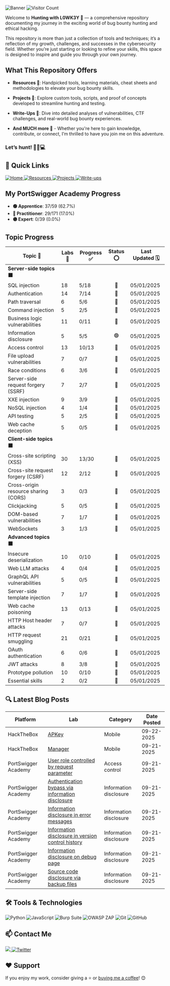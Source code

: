 ![Banner](https://github.com/L0WK3Y-IAAN/Hunting-With-L0WK3Y/blob/main/src/img/HWL.gif?raw=true)
![Visitor Count](https://komarev.com/ghpvc/?username=L0WK3Y-IAAN&color=red&style=for-the-badge)


Welcome to **Hunting with L0WK3Y 👾** — a comprehensive repository documenting my journey in the exciting world of bug bounty hunting and ethical hacking.  

This repository is more than just a collection of tools and techniques; it’s a reflection of my growth, challenges, and successes in the cybersecurity field. Whether you’re just starting or looking to refine your skills, this space is designed to inspire and guide you through your own journey.  

## What This Repository Offers  

- **Resources 📖**: Handpicked tools, learning materials, cheat sheets and methodologies to elevate your bug bounty skills. 
  
- **Projects 🧪**: Explore custom tools, scripts, and proof of concepts developed to streamline hunting and testing.  
  
- **Write-Ups 📝**: Dive into detailed analyses of vulnerabilities, CTF challenges, and real-world bug bounty experiences.  
  
- **And MUCH more 👀** -  Whether you're here to gain knowledge, contribute, or connect, I’m thrilled to have you join me on this adventure.  

### Let’s hunt! 🕵️‍♂️💻  


## 🔗 Quick Links

<div align="left">
  <a href="https://github.com/L0WK3Y-IAAN/Hunting-With-L0WK3Y">
    <img src="https://img.shields.io/badge/Home-930b18?style=for-the-badge&logo=github&logoColor=white" alt="Home">
  </a>
  <a href="https://github.com/L0WK3Y-IAAN/Hunting-With-L0WK3Y/tree/main/Resources">
    <img src="https://img.shields.io/badge/Resources-00800c?style=for-the-badge&logo=github&logoColor=white" alt="Resources">
  </a>
  <a href="https://github.com/L0WK3Y-IAAN/Hunting-With-L0WK3Y/tree/main/Projects">
    <img src="https://img.shields.io/badge/Projects-930b18?style=for-the-badge&logo=github&logoColor=white" alt="Projects">
  </a>
  <a href="https://github.com/L0WK3Y-IAAN/Hunting-With-L0WK3Y/tree/main/Resources/Personal/Write-ups">
    <img src="https://img.shields.io/badge/Blog-00800c?style=for-the-badge&logo=github&logoColor=white" alt="Write-ups">
  </a>
</div>

## My PortSwigger Academy Progress

- **🟢 Apprentice**: 37/59 (62.7%)
- **🔵 Practitioner**: 29/171 (17.0%)
- **🟣 Expert**: 0/39 (0.0%)

## Topic Progress
| Topic 📖 | Labs 🔬 | Progress ✅ | Status ⭕️ | Last Updated 🗓️ |
|---|---|---|:---:|---|
| **Server-side topics 🟧** | | | | |
| SQL injection | 18 | 5/18 | 🔵 | 05/01/2025 |
| Authentication | 14 | 7/14 | 🔵 | 05/01/2025 |
| Path traversal | 6 | 5/6 | 🔵 | 05/01/2025 |
| Command injection | 5 | 2/5 | 🔵 | 05/01/2025 |
| Business logic vulnerabilities | 11 | 0/11 | 🔴 | 05/01/2025 |
| Information disclosure | 5 | 5/5 | 🟢 | 05/01/2025 |
| Access control | 13 | 10/13 | 🔵 | 05/01/2025 |
| File upload vulnerabilities | 7 | 0/7 | 🔴 | 05/01/2025 |
| Race conditions | 6 | 3/6 | 🔵 | 05/01/2025 |
| Server-side request forgery (SSRF) | 7 | 2/7 | 🔵 | 05/01/2025 |
| XXE injection | 9 | 3/9 | 🔵 | 05/01/2025 |
| NoSQL injection | 4 | 1/4 | 🔵 | 05/01/2025 |
| API testing | 5 | 2/5 | 🔵 | 05/01/2025 |
| Web cache deception | 5 | 0/5 | 🔴 | 05/01/2025 |
| **Client-side topics 🟧** | | | | |
| Cross-site scripting (XSS) | 30 | 13/30 | 🔵 | 05/01/2025 |
| Cross-site request forgery (CSRF) | 12 | 2/12 | 🔵 | 05/01/2025 |
| Cross-origin resource sharing (CORS) | 3 | 0/3 | 🔴 | 05/01/2025 |
| Clickjacking | 5 | 0/5 | 🔴 | 05/01/2025 |
| DOM-based vulnerabilities | 7 | 1/7 | 🔵 | 05/01/2025 |
| WebSockets | 3 | 1/3 | 🔵 | 05/01/2025 |
| **Advanced topics 🟧** | | | | |
| Insecure deserialization | 10 | 0/10 | 🔴 | 05/01/2025 |
| Web LLM attacks | 4 | 0/4 | 🔴 | 05/01/2025 |
| GraphQL API vulnerabilities | 5 | 0/5 | 🔴 | 05/01/2025 |
| Server-side template injection | 7 | 1/7 | 🔵 | 05/01/2025 |
| Web cache poisoning | 13 | 0/13 | 🔴 | 05/01/2025 |
| HTTP Host header attacks | 7 | 0/7 | 🔴 | 05/01/2025 |
| HTTP request smuggling | 21 | 0/21 | 🔴 | 05/01/2025 |
| OAuth authentication | 6 | 0/6 | 🔴 | 05/01/2025 |
| JWT attacks | 8 | 3/8 | 🔵 | 05/01/2025 |
| Prototype pollution | 10 | 0/10 | 🔴 | 05/01/2025 |
| Essential skills | 2 | 0/2 | 🔴 | 05/01/2025 |


## 🔍 Latest Blog Posts

| Platform | Lab | Category | Date Posted |
| --- | --- | --- | --- |
| HackTheBox | [APKey](https://github.com/L0WK3Y-IAAN/Hunting-With-L0WK3Y/tree/main/Resources/Personal/Write-ups/HackTheBox/Mobile/APKey/README.md) | Mobile | 09-22-2025 |
| HackTheBox | [Manager](https://github.com/L0WK3Y-IAAN/Hunting-With-L0WK3Y/tree/main/Resources/Personal/Write-ups/HackTheBox/Mobile/Manager/README.md) | Mobile | 09-21-2025 |
| PortSwigger Academy | [User role controlled by request parameter](https://github.com/L0WK3Y-IAAN/Hunting-With-L0WK3Y/tree/main/Resources/Personal/Write-ups/PortSwigger%20Academy/Server-side%20topics/Access%20control/User%20role%20controlled%20by%20request%20parameter/README.md) | Access control | 09-21-2025 |
| PortSwigger Academy | [Authentication bypass via information disclosure](https://github.com/L0WK3Y-IAAN/Hunting-With-L0WK3Y/tree/main/Resources/Personal/Write-ups/PortSwigger%20Academy/Server-side%20topics/Information%20disclosure/Authentication%20bypass%20via%20information%20disclosure/README.md) | Information disclosure | 09-21-2025 |
| PortSwigger Academy | [Information disclosure in error messages](https://github.com/L0WK3Y-IAAN/Hunting-With-L0WK3Y/tree/main/Resources/Personal/Write-ups/PortSwigger%20Academy/Server-side%20topics/Information%20disclosure/Information%20disclosure%20in%20error%20messages/README.md) | Information disclosure | 09-21-2025 |
| PortSwigger Academy | [Information disclosure in version control history](https://github.com/L0WK3Y-IAAN/Hunting-With-L0WK3Y/tree/main/Resources/Personal/Write-ups/PortSwigger%20Academy/Server-side%20topics/Information%20disclosure/Information%20disclosure%20in%20version%20control%20history/README.md) | Information disclosure | 09-21-2025 |
| PortSwigger Academy | [Information disclosure on debug page](https://github.com/L0WK3Y-IAAN/Hunting-With-L0WK3Y/tree/main/Resources/Personal/Write-ups/PortSwigger%20Academy/Server-side%20topics/Information%20disclosure/Information%20disclosure%20on%20debug%20page/README.md) | Information disclosure | 09-21-2025 |
| PortSwigger Academy | [Source code disclosure via backup files](https://github.com/L0WK3Y-IAAN/Hunting-With-L0WK3Y/tree/main/Resources/Personal/Write-ups/PortSwigger%20Academy/Server-side%20topics/Information%20disclosure/Source%20code%20disclosure%20via%20backup%20files/README.md) | Information disclosure | 09-21-2025 |

## 🛠️ Tools & Technologies

<div align="left">
  <img src="https://img.shields.io/badge/Python-3776AB?style=for-the-badge&logo=python&logoColor=white" alt="Python">
  <img src="https://img.shields.io/badge/JavaScript-F7DF1E?style=for-the-badge&logo=javascript&logoColor=black" alt="JavaScript">
  <img src="https://img.shields.io/badge/Burp_Suite-000000?style=for-the-badge&logo=burpsuite&logoColor=white" alt="Burp Suite">
  <img src="https://img.shields.io/badge/OWASP_ZAP-9C27B0?style=for-the-badge&logo=owasp-zap&logoColor=white" alt="OWASP ZAP">
  <img src="https://img.shields.io/badge/Git-F05032?style=for-the-badge&logo=git&logoColor=white" alt="Git">
  <img src="https://img.shields.io/badge/GitHub-181717?style=for-the-badge&logo=github&logoColor=white" alt="GitHub">
</div>



## 📫 Contact Me

<div align="left">
  <a href="https://linkedin.com/in/iaansec">
    <img src="https://custom-icon-badges.demolab.com/badge/LinkedIn-0A66C2?logo=linkedin-white&logoColor=fff">
  </a>
  <a href="https://twitter.com/L0WK3Y_OFFICIAL">
    <img src="https://img.shields.io/badge/X-%23000000.svg?logo=X&logoColor=white" alt="Twitter">
  </a>
</div>



## ❤️ Support

If you enjoy my work, consider giving a ⭐️ or [buying me a coffee](https://www.buymeacoffee.com/l0wk3y)! 😊

